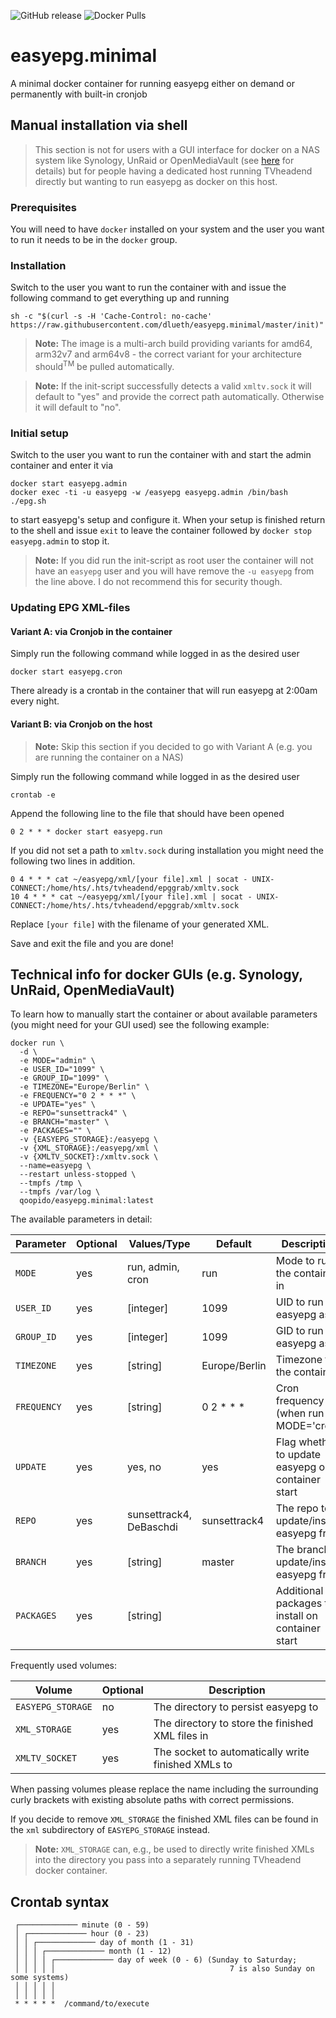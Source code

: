 ![GitHub release](https://img.shields.io/github/release/dlueth/easyepg.minimal.svg)
![Docker Pulls](https://img.shields.io/docker/pulls/qoopido/easyepg.minimal.svg)

# easyepg.minimal
A minimal docker container for running easyepg either on demand or permanently with built-in cronjob

## Manual installation via shell
> This section is not for users with a GUI interface for docker on a NAS system like Synology, UnRaid or OpenMediaVault (see [here](#technical-info-for-docker-guis-eg-synology-unraid-openmediavault) for details) but for people having a dedicated host running TVheadend directly but wanting to run easyepg as docker on this host. 

### Prerequisites
You will need to have `docker` installed on your system and the user you want to run it needs to be in the `docker` group.

### Installation
Switch to the user you want to run the container with and issue the following command to get everything up and running
```
sh -c "$(curl -s -H 'Cache-Control: no-cache' https://raw.githubusercontent.com/dlueth/easyepg.minimal/master/init)"
```

> **Note:** The image is a multi-arch build providing variants for amd64, arm32v7 and arm64v8 - the correct variant for your architecture should<sup>TM</sup> be pulled automatically.

> **Note:** If the init-script successfully detects a valid `xmltv.sock` it will default to "yes" and provide the correct path automatically. Otherwise it will default to "no". 

### Initial setup
Switch to the user you want to run the container with and start the admin container and enter it via
```
docker start easyepg.admin
docker exec -ti -u easyepg -w /easyepg easyepg.admin /bin/bash ./epg.sh
```

to start easyepg's setup and configure it. When your setup is finished return to the shell and issue `exit` to leave the container followed by `docker stop easyepg.admin` to stop it.

> **Note:** If you did run the init-script as root user the container will not have an `easyepg` user and you will have remove the `-u easyepg` from the line above. I do not recommend this for security though.

### Updating EPG XML-files

#### Variant A: via Cronjob in the container
Simply run the following command while logged in as the desired user
```
docker start easyepg.cron
```

There already is a crontab in the container that will run easyepg at 2:00am every night.

#### Variant B: via Cronjob on the host
> **Note:** Skip this section if you decided to go with Variant A (e.g. you are running the container on a NAS)

Simply run the following command while logged in as the desired user
```
crontab -e
```

Append the following line to the file that should have been opened
```
0 2 * * * docker start easyepg.run 
```

If you did not set a path to `xmltv.sock` during installation you might need the following two lines in addition.
```
0 4 * * * cat ~/easyepg/xml/[your file].xml | socat - UNIX-CONNECT:/home/hts/.hts/tvheadend/epggrab/xmltv.sock
10 4 * * * cat ~/easyepg/xml/[your file].xml | socat - UNIX-CONNECT:/home/hts/.hts/tvheadend/epggrab/xmltv.sock
```
Replace `[your file]` with the filename of your generated XML.

Save and exit the file and you are done!

## Technical info for docker GUIs (e.g. Synology, UnRaid, OpenMediaVault)
To learn how to manually start the container or about available parameters (you might need for your GUI used) see the following example:

```
docker run \
  -d \
  -e MODE="admin" \
  -e USER_ID="1099" \
  -e GROUP_ID="1099" \
  -e TIMEZONE="Europe/Berlin" \
  -e FREQUENCY="0 2 * * *" \
  -e UPDATE="yes" \
  -e REPO="sunsettrack4" \
  -e BRANCH="master" \
  -e PACKAGES="" \
  -v {EASYEPG_STORAGE}:/easyepg \
  -v {XML_STORAGE}:/easyepg/xml \
  -v {XMLTV_SOCKET}:/xmltv.sock \
  --name=easyepg \
  --restart unless-stopped \
  --tmpfs /tmp \
  --tmpfs /var/log \
  qoopido/easyepg.minimal:latest
```

The available parameters in detail:

| Parameter | Optional | Values/Type | Default | Description |
| ---- | --- | --- | --- | --- |
| `MODE` | yes | run, admin, cron | run | Mode to run the container in |
| `USER_ID` | yes | [integer] | 1099 | UID to run easyepg as |
| `GROUP_ID` | yes | [integer] | 1099 | GID to run easyepg as |
| `TIMEZONE` | yes | [string] | Europe/Berlin | Timezone for the container |
| `FREQUENCY` | yes | [string] | 0 2 * * * | Cron frequency (when run in MODE='cron') |
| `UPDATE` | yes | yes, no | yes | Flag whether to update easyepg on container start |
| `REPO` | yes | sunsettrack4, DeBaschdi | sunsettrack4 | The repo to update/install easyepg from |
| `BRANCH` | yes | [string] | master | The branch to update/install easyepg from |
| `PACKAGES` | yes | [string] |  | Additional OS packages to install on container start |

Frequently used volumes:
 
| Volume | Optional | Description |
| ---- | --- | --- |
| `EASYEPG_STORAGE` | no | The directory to persist easyepg to |
| `XML_STORAGE` | yes | The directory to store the finished XML files in |
| `XMLTV_SOCKET` | yes | The socket to automatically write finished XMLs to |

When passing volumes please replace the name including the surrounding curly brackets with existing absolute paths with correct permissions.

If you decide to remove `XML_STORAGE` the finished XML files can be found in the `xml` subdirectory of `EASYEPG_STORAGE` instead.

> **Note:** `XML_STORAGE` can, e.g., be used to directly write finished XMLs into the directory you pass into a separately running TVheadend docker container. 

## Crontab syntax
```
 ┌───────────── minute (0 - 59)
 │ ┌───────────── hour (0 - 23)
 │ │ ┌───────────── day of month (1 - 31)
 │ │ │ ┌───────────── month (1 - 12)
 │ │ │ │ ┌───────────── day of week (0 - 6) (Sunday to Saturday;
 │ │ │ │ │                                       7 is also Sunday on some systems)
 │ │ │ │ │
 │ │ │ │ │
 * * * * *  /command/to/execute
```


